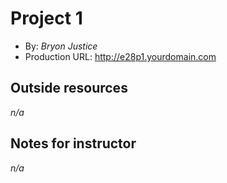# Project 1
+ By: *Bryon Justice*
+ Production URL: <http://e28p1.yourdomain.com>

## Outside resources
*n/a*

## Notes for instructor
*n/a*
